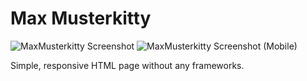 # Max Musterkitty
![MaxMusterkitty Screenshot](http://i.imgur.com/fq3DD.png)
![MaxMusterkitty Screenshot (Mobile)](http://i.imgur.com/0S7ZDYZ.png)

Simple, responsive HTML page without any frameworks.
